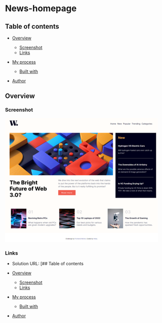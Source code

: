 # News-homepage
## Table of contents

- [Overview](#overview)

  - [Screenshot](#screenshot)
  - [Links](#links)

- [My process](#my-process)

  - [Built with](#built-with)

- [Author](#author)

## Overview

### Screenshot

![](./design/Screenshot-desktop.png)

### Links

- Solution URL: [## Table of contents

- [Overview](#overview)

  - [Screenshot](#screenshot)
  - [Links](#links)

- [My process](#my-process)

  - [Built with](#built-with)

- [Author](#author)

